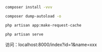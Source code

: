 ```bash
composer install -vvv

composer dump-autoload -o

php artisan app:make-request-cache

php artisan serve
```

访问：localhost:8000/index?id=1&name=xxx
